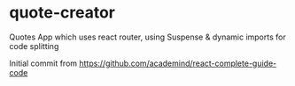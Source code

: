 # quote-creator
Quotes App which uses react router, using Suspense & dynamic imports for code splitting


Initial commit from https://github.com/academind/react-complete-guide-code

